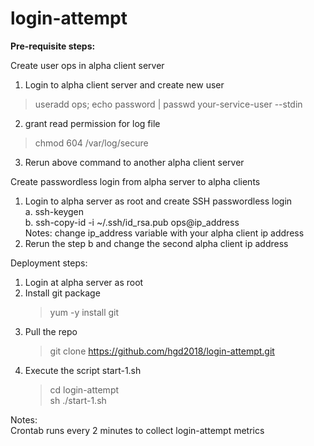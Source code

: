 # login-attempt

**Pre-requisite steps:**

Create user ops in alpha client server
1. Login to alpha client server and create new user  <br />
  > useradd ops; echo password | passwd your-service-user --stdin <br />
2. grant read permission for log file <br />
  > chmod 604 /var/log/secure <br />
3. Rerun above command to another alpha client server <br />

Create passwordless login from alpha server to alpha clients
1. Login to alpha server as root and create SSH passwordless login <br />
  a. ssh-keygen <br />
  b. ssh-copy-id -i ~/.ssh/id_rsa.pub ops@ip_address <br />
Notes: change ip_address variable with your alpha client ip address <br />
2. Rerun the step b and change the second alpha client ip address <br />

Deployment steps:
1. Login at alpha server as root <br />
2. Install git package <br />
   > yum -y install git <br />
3. Pull the repo <br />
   > git clone https://github.com/hgd2018/login-attempt.git  <br />
4. Execute the script start-1.sh <br />
   > cd login-attempt <br />
   > sh ./start-1.sh <br />

Notes: <br />
Crontab runs every 2 minutes to collect login-attempt metrics
